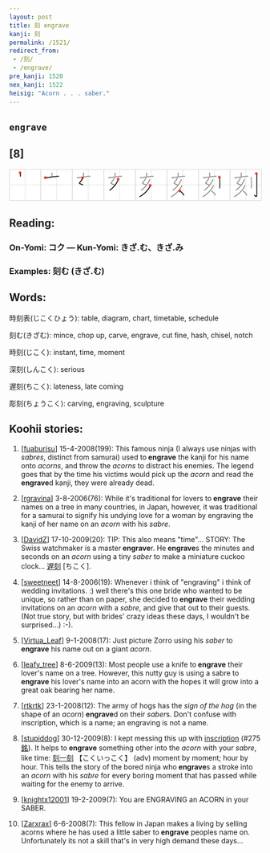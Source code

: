 ```yaml
---
layout: post
title: 刻 engrave
kanji: 刻
permalink: /1521/
redirect_from:
 - /刻/
 - /engrave/
pre_kanji: 1520
nex_kanji: 1522
heisig: "Acorn . . . saber."
---
```


## `engrave`

## [8]

<div class="stroke"><img src="../images/E588BB.png" /></div>

## Reading:

### On-Yomi: コク &mdash; Kun-Yomi: きざ.む、きざ.み

### Examples: 刻む (きざ.む)

## Words:

時刻表(じこくひょう): table, diagram, chart, timetable, schedule

刻む(きざむ): mince, chop up, carve, engrave, cut fine, hash, chisel, notch

時刻(じこく): instant, time, moment

深刻(しんこく): serious

遅刻(ちこく): lateness, late coming

彫刻(ちょうこく): carving, engraving, sculpture

## Koohii stories:

1) [<a href="http://kanji.koohii.com/profile/fuaburisu">fuaburisu</a>] 15-4-2008(199): This famous ninja (I always use ninjas with <em>sabres</em>, distinct from samurai) used to<strong> engrave</strong> the kanji for his name onto <em>acorns</em>, and throw the <em>acorns</em> to distract his enemies. The legend goes that by the time his victims would pick up the <em>acorn</em> and read the<strong> engrave</strong>d kanji, they were already dead. 

2) [<a href="http://kanji.koohii.com/profile/rgravina">rgravina</a>] 3-8-2006(76): While it&#039;s traditional for lovers to<strong> engrave</strong> their names on a tree in many countries, in Japan, however, it was traditional for a samurai to signify his undying love for a woman by engraving the kanji of her name on an <em>acorn</em> with his <em>sabre</em>. 

3) [<a href="http://kanji.koohii.com/profile/DavidZ">DavidZ</a>] 17-10-2009(20): TIP: This also means &quot;time&quot;... STORY: The Swiss watchmaker is a master<strong> engrave</strong>r. He<strong> engrave</strong>s the minutes and seconds on an <em>acorn</em> using a tiny <em>saber</em> to make a miniature cuckoo clock...   <a href="http://jisho.org/kanji/details/遅刻">遅刻</a>  [ちこく]. 

4) [<a href="http://kanji.koohii.com/profile/sweetneet">sweetneet</a>] 14-8-2006(19): Whenever i think of &quot;engraving&quot; i think of wedding invitations. :) well there&#039;s this one bride who wanted to be unique, so rather than on paper, she decided to<strong> engrave</strong> their wedding invitations on an <em>acorn</em> with a <em>sabre</em>, and give that out to their guests. (Not true story, but with brides&#039; crazy ideas these days, I wouldn&#039;t be surprised...) :-). 

5) [<a href="http://kanji.koohii.com/profile/Virtua_Leaf">Virtua_Leaf</a>] 9-1-2008(17): Just picture Zorro using his <em>saber</em> to<strong> engrave</strong> his name out on a giant <em>acorn</em>. 

6) [<a href="http://kanji.koohii.com/profile/leafy_tree">leafy_tree</a>] 8-6-2009(13): Most people use a knife to<strong> engrave</strong> their lover&#039;s name on a tree. However, this nutty guy is using a sabre to<strong> engrave</strong> his lover&#039;s name into an acorn with the hopes it will grow into a great oak bearing her name. 

7) [<a href="http://kanji.koohii.com/profile/rtkrtk">rtkrtk</a>] 23-1-2008(12): The army of hogs has the <em>sign of the hog</em> (in the shape of an <em>acorn</em>)<strong> engrave</strong>d on their <em>saber</em>s. Don&#039;t confuse with inscription, which is a name; an engraving is not a name. 

8) [<a href="http://kanji.koohii.com/profile/stupiddog">stupiddog</a>] 30-12-2009(8): I kept messing this up with <a href="../275">inscription</a> <span class="index">(#275 <a href="http://jisho.org/kanji/details/銘">銘</a>)</span>. It helps to<strong> engrave</strong> something other into the <em>acorn</em> with your <em>sabre</em>, like time:   <a href="http://jisho.org/kanji/details/刻一刻">刻一刻</a>   【こくいっこく】 (adv) moment by moment; hour by hour. This tells the story of the bored ninja who<strong> engrave</strong>s a stroke into an <em>acorn</em> with his <em>sabre</em> for every boring moment that has passed while waiting for the enemy to arrive. 

9) [<a href="http://kanji.koohii.com/profile/knightx12001">knightx12001</a>] 19-2-2009(7): You are ENGRAVING an ACORN in your SABER. 

10) [<a href="http://kanji.koohii.com/profile/Zarxrax">Zarxrax</a>] 6-6-2008(7): This fellow in Japan makes a living by selling acorns where he has used a little saber to<strong> engrave</strong> peoples name on. Unfortunately its not a skill that&#039;s in very high demand these days... 
